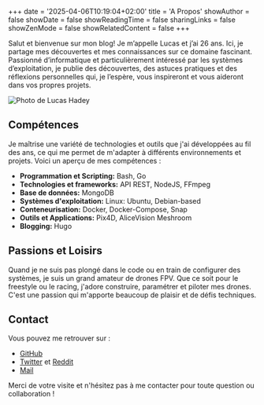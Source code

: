 +++
date = '2025-04-06T10:19:04+02:00'
title = 'A Propos'
showAuthor = false
showDate = false
showReadingTime = false
sharingLinks = false
showZenMode = false
showRelatedContent = false
+++

Salut et bienvenue sur mon blog! Je m’appelle Lucas et j’ai 26 ans. Ici, je partage mes découvertes et mes connaissances sur ce domaine fascinant. Passionné d’informatique et particulièrement intéressé par les systèmes d’exploitation, je publie des découvertes, des astuces pratiques et des réflexions personnelles qui, je l’espère, vous inspireront et vous aideront dans vos propres projets.

![Photo de Lucas Hadey](/about/featured.jpg)

## Compétences

Je maîtrise une variété de technologies et outils que j'ai développées au fil des ans, ce qui me permet de m'adapter à différents environnements et projets. Voici un aperçu de mes compétences :

- **Programmation et Scripting:** Bash, Go
- **Technologies et frameworks:** API REST, NodeJS, FFmpeg
- **Base de données:** MongoDB
- **Systèmes d'exploitation:** Linux: Ubuntu, Debian-based
- **Conteneurisation:** Docker, Docker-Compose, Snap
- **Outils et Applications:** Pix4D, AliceVision Meshroom
- **Blogging:** Hugo

## Passions et Loisirs

Quand je ne suis pas plongé dans le code ou en train de configurer des systèmes, je suis un grand amateur de drones FPV. Que ce soit pour le freestyle ou le racing, j'adore construire, paramétrer et piloter mes drones. C'est une passion qui m'apporte beaucoup de plaisir et de défis techniques.

## Contact

Vous pouvez me retrouver sur :

- [GitHub](https://github.com/ARTSYS-H)
- [Twitter](https://x.com/Mr_ARTSYS) et [Reddit](https://www.reddit.com/user/Mr_ARTSYS/)
- [Mail](mailto:hadeylucaspro@gmail.com)

Merci de votre visite et n'hésitez pas à me contacter pour toute question ou collaboration !
